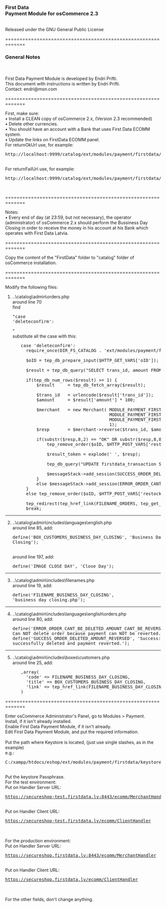 <h3>First Data<br>
Payment Module for osCommerce 2.3</h3>
<br>
Released under the GNU General Public License

=============================================================

<h3>General Notes</h3><br>
<br>
First Data Payment Module is developed by Endri Prifti.<br>
This document with instructions is written by Endri Prifti.<br>
Contact: endri@msn.com<br>

=============================================================

First, make sure:<br>
• Install a CLEAN copy of osCommerce 2.x, (Version 2.3 recommended)<br>
• Delete other currencies.<br>
• You should have an account with a Bank that uses First Data ECOMM system.<br>
• Update the links on FirstData ECOMM panel.<br>
For returnOkUrl use, for example: <pre>http://localhost:9999/catalog/ext/modules/payment/firstdata/firstdata_callback.php</pre><br>
For returnFailUrl use, for example: <pre>http://localhost:9999/catalog/ext/modules/payment/firstdata/firstdata_callback_fail.php</pre><br>

=============================================================

Notes:<br>
• Every end of day (at 23:59, but not necessary), the operator (administrator) of osCommerce 2.x should perform the Bussiness Day Closing in order to receive the money in his account at his Bank which operates with First Data Latvia.

=============================================================

Copy the content of the "FirstData" folder to "catalog" folder of osCommerce installation.

=============================================================

Modify the following files:<br>

1. ..\catalog\admin\orders.php<br>
around line 70<br>
find <pre>"case 'deleteconfirm':</pre>"<br>
substitute all the case with this:<br>
<pre>
      case 'deleteconfirm':
    	require_once(DIR_FS_CATALOG . 'ext/modules/payment/firstdata/Merchant.php');

        $oID = tep_db_prepare_input($HTTP_GET_VARS['oID']);

		$result = tep_db_query("SELECT trans_id, amount FROM firstdata_transaction WHERE firstdata_order_id=" . $oID . " AND result='OK'");

		if(tep_db_num_rows($result) >= 1) {
			$result		= tep_db_fetch_array($result);

			$trans_id	= urlencode($result['trans_id']);
			$amount		= $result['amount'] * 100;

			$merchant	= new Merchant(	MODULE_PAYMENT_FIRSTDATA_URL_SERVER_HANDLER, 
										MODULE_PAYMENT_FIRSTDATA_KEYSTORE,
										MODULE_PAYMENT_FIRSTDATA_PASSPHRASE,
										1);
			$resp		= $merchant->reverse($trans_id, $amount);

			if(substr($resp,8,2) == "OK" OR substr($resp,8,8) == "REVERSED") {
				tep_remove_order($oID, $HTTP_POST_VARS['restock']);

				$result_token = explode(' ', $resp);

				tep_db_query("UPDATE firstdata_transaction SET reversal_amount='" . ($amount/100) . "', response='" . addslashes($resp) . "', result_code='" . $result_token[2] . "', result='REVERSED' WHERE trans_id='" . urldecode($trans_id) . "'");
				
				$messageStack->add_session(SUCCESS_ORDER_DELETED_AMOUNT_REVERSED, 'success');
			}
			else $messageStack->add_session(ERROR_ORDER_CANT_BE_DELETED_AMOUNT_CANT_BE_REVERSED, 'error');
		}
		else tep_remove_order($oID, $HTTP_POST_VARS['restock']);

		tep_redirect(tep_href_link(FILENAME_ORDERS, tep_get_all_get_params(array('oID', 'action'))));
        break;
</pre>
----------------------------------------------------------------------------------------

2. ..\catalog\admin\includes\languages\english.php<br>
	around line 85, add: <pre>define('BOX_CUSTOMERS_BUSINESS_DAY_CLOSING', 'Business Day Closing');</pre><br>
	around line 197, add: <pre>define('IMAGE_CLOSE_DAY', 'Close Day');</pre>

----------------------------------------------------------------------------------------

3. ..\catalog\admin\includes\filenames.php<br>
	around line 19, add: <pre>define('FILENAME_BUSINESS_DAY_CLOSING', 'business_day_closing.php');</pre>

----------------------------------------------------------------------------------------

4. ..\catalog\admin\includes\languages\english\orders.php<br>
around line 80, add:<br><pre>
	define('ERROR_ORDER_CANT_BE_DELETED_AMOUNT_CANT_BE_REVERSED', 'Error: Can NOT delete order because payment can NOT be reverted.');
	define('SUCCESS_ORDER_DELETED_AMOUNT_REVERSED', 'Success: Order has been successfully deleted and payment reverted.');</pre>

----------------------------------------------------------------------------------------

5. ..\catalog\admin\includes\boxes\customers.php<br>
around line 25, add:<br>
<pre>
      ,array(
        'code' => FILENAME_BUSINESS_DAY_CLOSING,
        'title' => BOX_CUSTOMERS_BUSINESS_DAY_CLOSING,
        'link' => tep_href_link(FILENAME_BUSINESS_DAY_CLOSING)
      )</pre>

=============================================================

Enter osCommerce Administrator's Panel, go to Modules > Payment.<br>
Install, if it isn't already installed.<br>
Enable First Data Payment Module, if it isn't already.<br>
Edit First Data Payment Module, and put the required information.
<br><br>
Put the path where Keystore is located, (just use single slashes, as in the example)<br>
e.g.: <pre>C:/xampp/htdocs/eshop/ext/modules/payment/firstdata/keystore.pem</pre>
<br>
Put the keystore Passphrase.
<br>
For the test environment:<br>
Put on Handler Server URL: <pre>https://secureshop-test.firstdata.lv:8443/ecomm/MerchantHandler</pre><br>
Put on Handler Client URL: <pre>https://secureshop-test.firstdata.lv/ecomm/ClientHandler</pre>
<br><br>
For the production environment:<br>
Put on Handler Server URL: <pre>https://secureshop.firstdata.lv:8443/ecomm/MerchantHandler</pre><br>
Put on Handler Client URL: <pre>https://secureshop.firstdata.lv/ecomm/ClientHandler</pre>
<br><br>
For the other fields, don't change anything.
